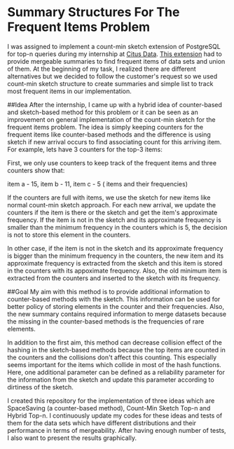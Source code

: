 # Summary Structures For The Frequent Items Problem
I was assigned to implement a count-min sketch extension of PostgreSQL for top-n queries during my internship at [Citus Data](https://www.citusdata.com/). [This extension](https://github.com/citusdata/cms_topn) had to provide mergeable summaries to find frequent items of data sets and union of them. At the beginning of my task, I realized there are different alternatives but we decided to follow the customer's request so we used count-min sketch structure to create summaries and simple list to track most frequent items in our implementation.

##Idea
After the internship, I came up with a hybrid idea of counter-based and sketch-based method for this problem or it can be seen as an improvement on general implementation of the count-min sketch for the frequent items problem. The idea is simply keeping counters for the frequent items like counter-based methods and the difference is using sketch if new arrival occurs to find associating count for this arriving item. For example, lets have 3 counters for the top-3 items:

First, we only use counters to keep track of the frequent items and three counters show that:

item a - 15, item b - 11, item c - 5 ( items and their frequencies)

If the counters are full with items, we use the sketch for new items like normal count-min sketch approach. For each new arrival, we update the counters if the item is there or the sketch and get the item's approximate frequency. If the item is not in the sketch and its approximate frequency is smaller than the minimum frequency in the counters which is 5, the decision is not to store this element in the counters.

In other case, if the item is not in the sketch and its approximate frequency is bigger than the minimum frequency in the counters, the new item and its approximate frequency is extracted from the sketch and this item is stored in the counters with its appoximate frequency. Also, the old minimum item is extracted from the counters and inserted to the sketch with its frequency.

##Goal
My aim with this method is to provide additional information to counter-based methods with the sketch. This information can be used for better policy of storing elements in the counter and their frequencies. Also, the new summary contains required information to merge datasets because the missing in the counter-based methods is the frequencies of rare elements.

In addition to the first aim, this method can decrease collision effect of the hashing in the sketch-based methods because the top items are counted in the counters and the collisions don't affect this counting. This especially seems important for the items which collide in most of the hash functions. Here, one additional parameter can be defined as a reliability parameter for the information from the sketch and update this parameter according to dirtiness of the sketch.

I created this repository for the implementation of three ideas which are SpaceSaving (a counter-based method), Count-Min Sketch Top-n and Hybrid Top-n. I continuously update my codes for these ideas and tests of them for the data sets which have different distributions and their performance in terms of mergeability. After having enough number of tests, I also want to present the results graphically.
